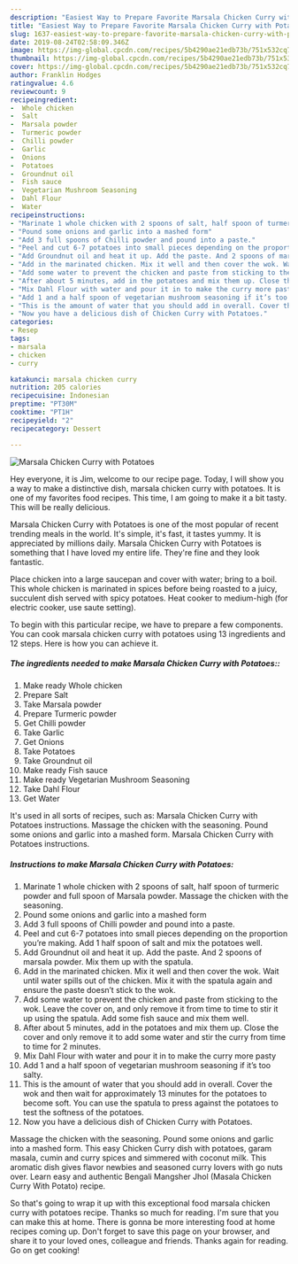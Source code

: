```yaml
---
description: "Easiest Way to Prepare Favorite Marsala Chicken Curry with Potatoes"
title: "Easiest Way to Prepare Favorite Marsala Chicken Curry with Potatoes"
slug: 1637-easiest-way-to-prepare-favorite-marsala-chicken-curry-with-potatoes
date: 2019-08-24T02:58:09.346Z
image: https://img-global.cpcdn.com/recipes/5b4290ae21edb73b/751x532cq70/marsala-chicken-curry-with-potatoes-recipe-main-photo.jpg
thumbnail: https://img-global.cpcdn.com/recipes/5b4290ae21edb73b/751x532cq70/marsala-chicken-curry-with-potatoes-recipe-main-photo.jpg
cover: https://img-global.cpcdn.com/recipes/5b4290ae21edb73b/751x532cq70/marsala-chicken-curry-with-potatoes-recipe-main-photo.jpg
author: Franklin Hodges
ratingvalue: 4.6
reviewcount: 9
recipeingredient:
-  Whole chicken
-  Salt
-  Marsala powder
-  Turmeric powder
-  Chilli powder
-  Garlic
-  Onions
-  Potatoes
-  Groundnut oil
-  Fish sauce
-  Vegetarian Mushroom Seasoning
-  Dahl Flour
-  Water
recipeinstructions:
- "Marinate 1 whole chicken with 2 spoons of salt, half spoon of turmeric powder and full spoon of Marsala powder. Massage the chicken with the seasoning."
- "Pound some onions and garlic into a mashed form"
- "Add 3 full spoons of Chilli powder and pound into a paste."
- "Peel and cut 6-7 potatoes into small pieces depending on the proportion you’re making. Add 1 half spoon of salt and mix the potatoes well."
- "Add Groundnut oil and heat it up. Add the paste. And 2 spoons of marsala powder. Mix them up with the spatula."
- "Add in the marinated chicken. Mix it well and then cover the wok. Wait until water spills out of the chicken. Mix it with the spatula again and ensure the paste doesn’t stick to the wok."
- "Add some water to prevent the chicken and paste from sticking to the wok. Leave the cover on, and only remove it from time to time to stir it up using the spatula. Add some fish sauce and mix them well."
- "After about 5 minutes, add in the potatoes and mix them up. Close the cover and only remove it to add some water and stir the curry from time to time for 2 minutes."
- "Mix Dahl Flour with water and pour it in to make the curry more pasty"
- "Add 1 and a half spoon of vegetarian mushroom seasoning if it’s too salty."
- "This is the amount of water that you should add in overall. Cover the wok and then wait for approximately 13 minutes for the potatoes to become soft. You can use the spatula to press against the potatoes to test the softness of the potatoes."
- "Now you have a delicious dish of Chicken Curry with Potatoes."
categories:
- Resep
tags:
- marsala
- chicken
- curry

katakunci: marsala chicken curry
nutrition: 205 calories
recipecuisine: Indonesian
preptime: "PT30M"
cooktime: "PT1H"
recipeyield: "2"
recipecategory: Dessert

---
```



![Marsala Chicken Curry with Potatoes](https://img-global.cpcdn.com/recipes/5b4290ae21edb73b/751x532cq70/marsala-chicken-curry-with-potatoes-recipe-main-photo.jpg)

Hey everyone, it is Jim, welcome to our recipe page. Today, I will show you a way to make a distinctive dish, marsala chicken curry with potatoes. It is one of my favorites food recipes. This time, I am going to make it a bit tasty. This will be really delicious.

Marsala Chicken Curry with Potatoes is one of the most popular of recent trending meals in the world. It's simple, it's fast, it tastes yummy. It is appreciated by millions daily. Marsala Chicken Curry with Potatoes is something that I have loved my entire life. They're fine and they look fantastic.

Place chicken into a large saucepan and cover with water; bring to a boil. This whole chicken is marinated in spices before being roasted to a juicy, succulent dish served with spicy potatoes. Heat cooker to medium-high (for electric cooker, use saute setting).


To begin with this particular recipe, we have to prepare a few components. You can cook marsala chicken curry with potatoes using 13 ingredients and 12 steps. Here is how you can achieve it.

##### The ingredients needed to make Marsala Chicken Curry with Potatoes::

1. Make ready  Whole chicken
1. Prepare  Salt
1. Take  Marsala powder
1. Prepare  Turmeric powder
1. Get  Chilli powder
1. Take  Garlic
1. Get  Onions
1. Take  Potatoes
1. Take  Groundnut oil
1. Make ready  Fish sauce
1. Make ready  Vegetarian Mushroom Seasoning
1. Take  Dahl Flour
1. Get  Water


It&#39;s used in all sorts of recipes, such as: Marsala Chicken Curry with Potatoes instructions. Massage the chicken with the seasoning. Pound some onions and garlic into a mashed form. Marsala Chicken Curry with Potatoes instructions. 

##### Instructions to make Marsala Chicken Curry with Potatoes:

1. Marinate 1 whole chicken with 2 spoons of salt, half spoon of turmeric powder and full spoon of Marsala powder. Massage the chicken with the seasoning.
1. Pound some onions and garlic into a mashed form
1. Add 3 full spoons of Chilli powder and pound into a paste.
1. Peel and cut 6-7 potatoes into small pieces depending on the proportion you’re making. Add 1 half spoon of salt and mix the potatoes well.
1. Add Groundnut oil and heat it up. Add the paste. And 2 spoons of marsala powder. Mix them up with the spatula.
1. Add in the marinated chicken. Mix it well and then cover the wok. Wait until water spills out of the chicken. Mix it with the spatula again and ensure the paste doesn’t stick to the wok.
1. Add some water to prevent the chicken and paste from sticking to the wok. Leave the cover on, and only remove it from time to time to stir it up using the spatula. Add some fish sauce and mix them well.
1. After about 5 minutes, add in the potatoes and mix them up. Close the cover and only remove it to add some water and stir the curry from time to time for 2 minutes.
1. Mix Dahl Flour with water and pour it in to make the curry more pasty
1. Add 1 and a half spoon of vegetarian mushroom seasoning if it’s too salty.
1. This is the amount of water that you should add in overall. Cover the wok and then wait for approximately 13 minutes for the potatoes to become soft. You can use the spatula to press against the potatoes to test the softness of the potatoes.
1. Now you have a delicious dish of Chicken Curry with Potatoes.


Massage the chicken with the seasoning. Pound some onions and garlic into a mashed form. This easy Chicken Curry dish with potatoes, garam masala, cumin and curry spices and simmered with coconut milk. This aromatic dish gives flavor newbies and seasoned curry lovers with go nuts over. Learn easy and authentic Bengali Mangsher Jhol (Masala Chicken Curry With Potato) recipe. 

So that's going to wrap it up with this exceptional food marsala chicken curry with potatoes recipe. Thanks so much for reading. I'm sure that you can make this at home. There is gonna be more interesting food at home recipes coming up. Don't forget to save this page on your browser, and share it to your loved ones, colleague and friends. Thanks again for reading. Go on get cooking!
